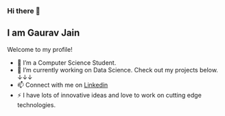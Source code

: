 ### Hi there 👋

## **I am Gaurav Jain**
Welcome to my profile!
<br>
- 🌱 I’m a Computer Science Student.
- 🔭 I’m currently working on Data Science. Check out my projects below. ↓↓↓
- 📫 Connect with me on [Linkedin](https://linkedin.com/in/gauravj22)
- ⚡ I have lots of innovative ideas and love to work on cutting edge technologies.
